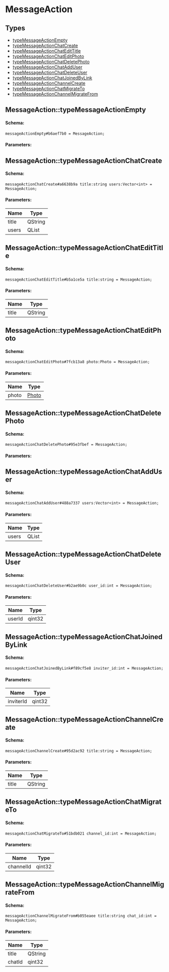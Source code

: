 # MessageAction

## Types

* [typeMessageActionEmpty](#messageactiontypemessageactionempty)
* [typeMessageActionChatCreate](#messageactiontypemessageactionchatcreate)
* [typeMessageActionChatEditTitle](#messageactiontypemessageactionchatedittitle)
* [typeMessageActionChatEditPhoto](#messageactiontypemessageactionchateditphoto)
* [typeMessageActionChatDeletePhoto](#messageactiontypemessageactionchatdeletephoto)
* [typeMessageActionChatAddUser](#messageactiontypemessageactionchatadduser)
* [typeMessageActionChatDeleteUser](#messageactiontypemessageactionchatdeleteuser)
* [typeMessageActionChatJoinedByLink](#messageactiontypemessageactionchatjoinedbylink)
* [typeMessageActionChannelCreate](#messageactiontypemessageactionchannelcreate)
* [typeMessageActionChatMigrateTo](#messageactiontypemessageactionchatmigrateto)
* [typeMessageActionChannelMigrateFrom](#messageactiontypemessageactionchannelmigratefrom)

## MessageAction::typeMessageActionEmpty

#### Schema:

`messageActionEmpty#b6aef7b0 = MessageAction;`

#### Parameters:


## MessageAction::typeMessageActionChatCreate

#### Schema:

`messageActionChatCreate#a6638b9a title:string users:Vector<int> = MessageAction;`

#### Parameters:

|Name|Type|
|----|----|
|title|QString|
|users|QList<qint32>|

## MessageAction::typeMessageActionChatEditTitle

#### Schema:

`messageActionChatEditTitle#b5a1ce5a title:string = MessageAction;`

#### Parameters:

|Name|Type|
|----|----|
|title|QString|

## MessageAction::typeMessageActionChatEditPhoto

#### Schema:

`messageActionChatEditPhoto#7fcb13a8 photo:Photo = MessageAction;`

#### Parameters:

|Name|Type|
|----|----|
|photo|[Photo](photo.md)|

## MessageAction::typeMessageActionChatDeletePhoto

#### Schema:

`messageActionChatDeletePhoto#95e3fbef = MessageAction;`

#### Parameters:


## MessageAction::typeMessageActionChatAddUser

#### Schema:

`messageActionChatAddUser#488a7337 users:Vector<int> = MessageAction;`

#### Parameters:

|Name|Type|
|----|----|
|users|QList<qint32>|

## MessageAction::typeMessageActionChatDeleteUser

#### Schema:

`messageActionChatDeleteUser#b2ae9b0c user_id:int = MessageAction;`

#### Parameters:

|Name|Type|
|----|----|
|userId|qint32|

## MessageAction::typeMessageActionChatJoinedByLink

#### Schema:

`messageActionChatJoinedByLink#f89cf5e8 inviter_id:int = MessageAction;`

#### Parameters:

|Name|Type|
|----|----|
|inviterId|qint32|

## MessageAction::typeMessageActionChannelCreate

#### Schema:

`messageActionChannelCreate#95d2ac92 title:string = MessageAction;`

#### Parameters:

|Name|Type|
|----|----|
|title|QString|

## MessageAction::typeMessageActionChatMigrateTo

#### Schema:

`messageActionChatMigrateTo#51bdb021 channel_id:int = MessageAction;`

#### Parameters:

|Name|Type|
|----|----|
|channelId|qint32|

## MessageAction::typeMessageActionChannelMigrateFrom

#### Schema:

`messageActionChannelMigrateFrom#b055eaee title:string chat_id:int = MessageAction;`

#### Parameters:

|Name|Type|
|----|----|
|title|QString|
|chatId|qint32|

